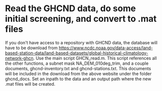 # Read the GHCND data, do some initial screening, and convert to .mat files

If you don't have access to a repository with GHCND data, the database will have to be download from https://www.ncdc.noaa.gov/data-access/land-based-station-data/land-based-datasets/global-historical-climatology-network-ghcn. Use the main script GHCN_read.m. This script references all the other functions, a subnet mask NA_DEM_010deg_trim, and a couple documents, ghcnd-inventory.txt and ghcnd-stations.txt. This documents will be included in the download from the above website under the folder ghcnd_docs. Set an inpath to the data and an output path where the new .mat files will be created.



